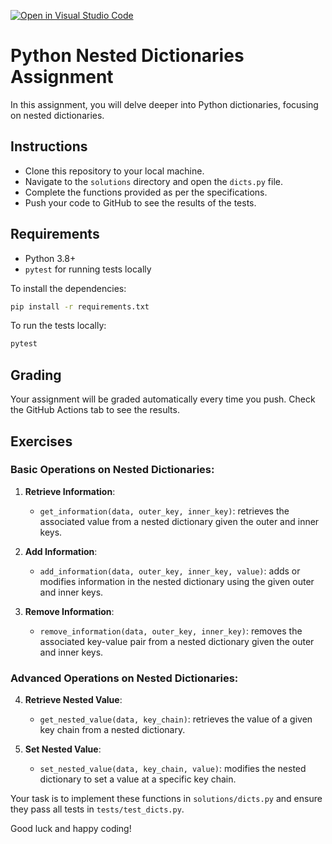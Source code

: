 [![Open in Visual Studio Code](https://classroom.github.com/assets/open-in-vscode-718a45dd9cf7e7f842a935f5ebbe5719a5e09af4491e668f4dbf3b35d5cca122.svg)](https://classroom.github.com/online_ide?assignment_repo_id=12538868&assignment_repo_type=AssignmentRepo)
# Python Nested Dictionaries Assignment

In this assignment, you will delve deeper into Python dictionaries, focusing on nested dictionaries.

## Instructions

- Clone this repository to your local machine.
- Navigate to the `solutions` directory and open the `dicts.py` file.
- Complete the functions provided as per the specifications.
- Push your code to GitHub to see the results of the tests.

## Requirements

- Python 3.8+
- `pytest` for running tests locally

To install the dependencies:

```bash
pip install -r requirements.txt
```

To run the tests locally:

```bash
pytest
```

## Grading

Your assignment will be graded automatically every time you push. Check the GitHub Actions tab to see the results.

## Exercises

### Basic Operations on Nested Dictionaries:

1. **Retrieve Information**:
   - `get_information(data, outer_key, inner_key)`: retrieves the associated value from a nested dictionary given the outer and inner keys.

2. **Add Information**:
   - `add_information(data, outer_key, inner_key, value)`: adds or modifies information in the nested dictionary using the given outer and inner keys.

3. **Remove Information**:
   - `remove_information(data, outer_key, inner_key)`: removes the associated key-value pair from a nested dictionary given the outer and inner keys.

### Advanced Operations on Nested Dictionaries:

4. **Retrieve Nested Value**:
   - `get_nested_value(data, key_chain)`: retrieves the value of a given key chain from a nested dictionary.

5. **Set Nested Value**:
   - `set_nested_value(data, key_chain, value)`: modifies the nested dictionary to set a value at a specific key chain.

Your task is to implement these functions in `solutions/dicts.py` and ensure they pass all tests in `tests/test_dicts.py`.

Good luck and happy coding!